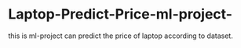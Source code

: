 # Laptop-Predict-Price-ml-project-
this is ml-project can predict the price of laptop according to dataset.
